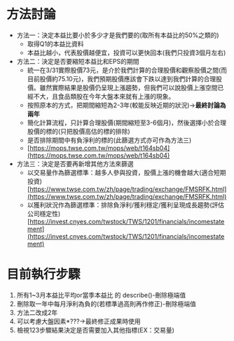 # 方法討論

- 方法一：決定本益比要小於多少才是我們要的(取所有本益比的50%之類的)
    - 取得Q1的本益比資料
    - 本益比越小，代表股價越便宜，投資可以更快回本(我們只投資3個月左右)
- 方法二：決定是否要縮短本益比和EPS的期間
    - 統一在3/31實際股價73元，是介於我們計算的合理股價和觀察股價之間(而目前股價約75.10元)，我們預期股價應該會下跌以達到我們計算的合理股價。雖然實際結果是股價仍呈現上漲趨勢，但我們可以說股價上漲空間已經不大，且食品類股在今年大盤本來就有上漲的現象。
    - 按照原本的方式，把期間縮短為2-3年(較能反映近期的狀況)->**最終討論為兩年**
    - 簡化計算流程，只計算合理股價(期間縮短至3-6個月)，然後選擇小於合理股價的標的(只把股價高估的標的排除)
    - 是否排除期間中有負淨利的標的(此篩選方式亦可作為方法三)
    - [https://mops.twse.com.tw/mops/web/t164sb04](https://mops.twse.com.tw/mops/web/t164sb04)
- 方法三：決定是否要再新增其他方法來篩選
    - 以交易量作為篩選標準：越多人參與投資，股價上漲的機會越大(適合短期投資) [https://www.twse.com.tw/zh/page/trading/exchange/FMSRFK.html](https://www.twse.com.tw/zh/page/trading/exchange/FMSRFK.html)
    - 以獲利狀況作為篩選標準：排除負淨利/獲利穩定/獲利呈現成長趨勢(評估公司穩定性) [https://invest.cnyes.com/twstock/TWS/1201/financials/incomestatement](https://invest.cnyes.com/twstock/TWS/1201/financials/incomestatement)

# 目前執行步驟

1. 所有1~3月本益比平均or當季本益比 的 describe()-刪除極端值
2. 刪除取一年中每月淨利為負的(若標準過高則再作修正)-刪除極端值
3. 方法二改成2年
4. 可以考慮大盤因素*???->最終修正成果時使用
5. 檢視123步驟結果決定是否需要加入其他指標(EX：交易量)
